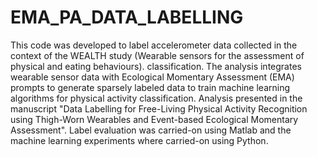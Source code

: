 # EMA_PA_DATA_LABELLING

This code was developed to label accelerometer data collected in the context of the WEALTH  study (Wearable sensors for the assessment of physical and eating behaviours). 
classification. The analysis integrates wearable sensor data with Ecological Momentary Assessment (EMA) prompts to generate sparsely labeled data to train machine learning algorithms for physical activity classification. Analysis presented in the manuscript "Data Labelling for Free-Living Physical Activity Recognition using Thigh-Worn Wearables and Event-based Ecological Momentary Assessment".
Label evaluation was carried-on using Matlab and the machine learning experiments where carried-on using Python. 
